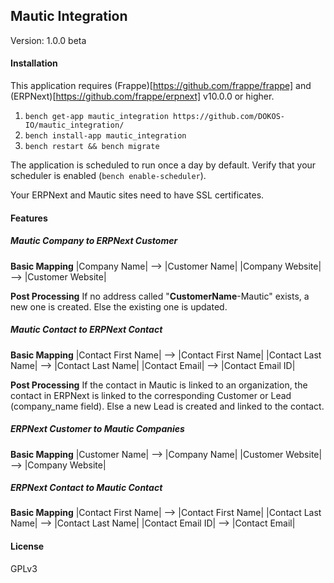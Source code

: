 ## Mautic Integration
Version: 1.0.0 beta

#### Installation

This application requires (Frappe)[https://github.com/frappe/frappe] and (ERPNext)[https://github.com/frappe/erpnext] v10.0.0 or higher.

1. `bench get-app mautic_integration https://github.com/DOKOS-IO/mautic_integration/`
2. `bench install-app mautic_integration`
3. `bench restart && bench migrate`

The application is scheduled to run once a day by default.
Verify that your scheduler is enabled (`bench enable-scheduler`).

Your ERPNext and Mautic sites need to have SSL certificates.

#### Features

##### Mautic Company to ERPNext Customer

**Basic Mapping**
|Company Name| --> |Customer Name|
|Company Website| --> |Customer Website|

**Post Processing**
If no address called "__CustomerName__-Mautic" exists, a new one is created.
Else the existing one is updated.

##### Mautic Contact to ERPNext Contact

**Basic Mapping**
|Contact First Name| --> |Contact First Name|
|Contact Last Name| --> |Contact Last Name|
|Contact Email| --> |Contact Email ID|

**Post Processing**
If the contact in Mautic is linked to an organization, the contact in ERPNext is linked to the corresponding Customer or Lead (company_name field).
Else a new Lead is created and linked to the contact.

##### ERPNext Customer to Mautic Companies

**Basic Mapping**
|Customer Name| --> |Company Name|
|Customer Website| --> |Company Website|

##### ERPNext Contact to Mautic Contact

**Basic Mapping**
|Contact First Name| --> |Contact First Name|
|Contact Last Name| --> |Contact Last Name|
|Contact Email ID| --> |Contact Email|

#### License
GPLv3
